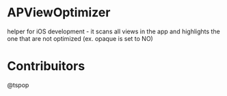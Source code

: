 APViewOptimizer
===============

helper for iOS development - it scans all views in the app and highlights the one that are not optimized (ex. opaque is set to NO)


Contribuitors 
=============

@tspop
